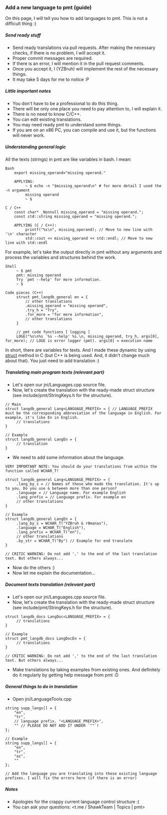 ### Add a new language to pmt (guide)

On this page, I will tell you how to add languages to pmt. This is not a difficult thing :)

##### Send ready stuff
 - Send ready translations via pull requests. After making the necessary checks, if there is no problem, I will accept it.
 - Proper commit messages are required.
 - If there is an error, I will mention it in the pull request comments.
 - Once you accept it, I (YZBruh) will implement the rest of the necessary things.
 - It may take 5 days for me to notice :P

##### Little important notes
 - You don't have to be a professional to do this thing.
 - There will be only one place you need to pay attention to, I will explain it.
 - There is no need to know C/C++.
 - You can edit existing translations.
 - You may need ready pmt to understand some things.
 - If you are on an x86 PC, you can compile and use it, but the functions will never work.

##### Understanding general logic
 All the texts (strings) in pmt are like variables in bash. I mean:

 ```
 Bash
     export missing_operand="missing operand."

     APPLYING:
          ~ $ echo -n "$missing_operand\n" # for more detail I used the -n argument
          missing operand
          ~ $ 

 C / C++
     const char* _Nonnull missing_operand = "missing operand.";
     const std::string missing_operand = "missing operand.";

     APPLYING (C / C++):
          printf("%s\n", missing_operand); // Move to new line with '\n' character
          std::cout << missing_operand << std::endl; // Move to new line with std::endl
 ```

 For example, let's take the output directly in pmt without any arguments and process the variables and structures behind the work.

 ```
 Shell
      ~ $ pmt
      pmt: missing operand
      Try `pmt --help' for more information.
      ~ $

 Code pieces (C++)
      struct pmt_langdb_general en = {
          // other translations
          .missing_operand = "missing operand",
          .try_h = "Try",
          .for_more = "for more information",
          // other translations
      }

      // pmt code functions [ logging ]
      LOGE("%s\n%s `%s --help' %s.\n, missing_operand, try_h, args[0], for_more); // LOGE is error logger (pmt). args[0] = execution name
 ```

In short, there are variables for texts. And I made these dynamic by using [struct](https://chatgpt.com/share/a798b57c-7e29-4b17-8887-f230414e57bd) method in C (but C++ is being used. And, it didn't change much about that). You just need to add translation :)

##### Translating main program texts (relevant part)

 - Let's open our jni/Languages.cpp source file.
 - Now, let's create the translation with the ready-made struct structure (see include/pmt/StringKeys.h for the structure).
 ```
 // Main
 struct langdb_general Lang<LANGUAGE_PREFIX> = { // LANGUAGE_PREFIX must be the corresponding abbreviation of the language in English. For example, it's like En in English.
      // translations
 }

 // Example
 struct langdb_general LangEn = {
      // translation
 }
 ```
 - We need to add some information about the language.
 ```
 VERY IMPORTANT NOTE: You should do your translations from within the function called WCHAR_T!
 
 struct langdb_general Lang<LANGUAGE_PREFIX> = {
      .lang_by_s = // Names of those who made the translation. It's up to you. Do you use & between more than one person?
      .language = // Language name. For example English
      .lang_prefix = // Language prefix. For example en
      // other translations
 }

 // Example
 struct langdb_general LangEn = {
      .lang_by_s = WCHAR_T("YZBruh & r0manas"),
      .language = WCHAR_T("English"),
      .lang_prefix = WCHAR_T("en"),
      // other translations
      .by_str = WCHAR_T("By") // Example for end translate
 }

 // CRITIC WARNING: Do not add ',' to the end of the last translation text. But others always...
 ```
 - Now do the others :)
 - Now let me explain the documentation...

##### Document texts translation (relevant part)

 - Let's open our jni/Languages.cpp source file.
 - Now, let's create the translation with the ready-made struct structure (see include/pmt/StringKeys.h for the structure).
 ```
 struct langdb_docs LangDoc<LANGUAGE_PREFIX> = {
      // translations
 }

 // Example
 struct pmt_langdb_docs LangDocEn = {
      // translations
 }

 // CRITIC WARNING: Do not add ',' to the end of the last translation text. But others always...
 ```
 - Make translations by taking examples from existing ones. And definitely do it regularly by getting help message from pmt :D

##### General things to do in translation

 - Open jni/LanguageTools.cpp
```
string supp_langs[] = {
    "en",
    "tr",
    // language prefix. "<LANGUAGE_PREFIX>",
    "" // PLEASE DO NOT ADD IT UNDER `""`!
};

// Example
string supp_langs[] = {
    "en",
    "tr",
    "az",
    ""
};

// Add the language you are translating into these existing language prefixes. I will fix the errors here (if there is an error)
```

##### Notes
 - Apologies for the crappy current language control structure :(
 - You can ask your questions: <t.me / ShawkTeam | Topics | pmt>
